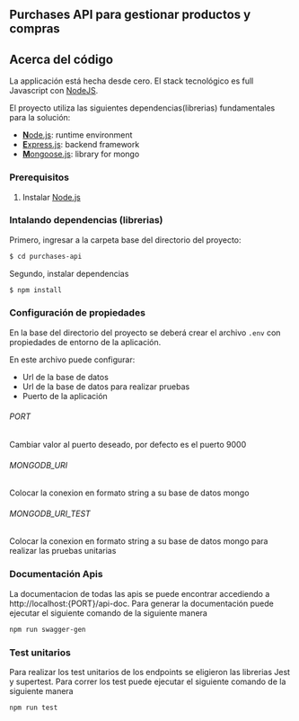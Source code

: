 ## Purchases API para gestionar productos y compras

## Acerca del código

La applicación está hecha desde cero. El stack tecnológico es full Javascript con [NodeJS](https://nodejs.org).

El proyecto utiliza las siguientes dependencias(librerias) fundamentales para la solución:

- [**N**ode.js](https://nodejs.org): runtime environment
- [**E**xpress.js](http://expressjs.com): backend framework
- [**M**ongoose.js](https://mongoosejs.com): library for mongo

### Prerequisitos

1. Instalar [Node.js](https://nodejs.org)

### Intalando dependencias (librerias)

Primero, ingresar a la carpeta base del directorio del proyecto:

```sh
$ cd purchases-api
```

Segundo, instalar dependencias

```sh
$ npm install
```

### Configuración de propiedades

En la base del directorio del proyecto se deberá crear el archivo `.env` con propiedades de entorno de la aplicación.

En este archivo puede configurar:

- Url de la base de datos
- Url de la base de datos para realizar pruebas
- Puerto de la aplicación

###### PORT

Cambiar valor al puerto deseado, por defecto es el puerto 9000

###### MONGODB_URI

Colocar la conexion en formato string a su base de datos mongo

###### MONGODB_URI_TEST

Colocar la conexion en formato string a su base de datos mongo para realizar las pruebas unitarias

### Documentación Apis

La documentacion de todas las apis se puede encontrar accediendo a http://localhost:{PORT}/api-doc. Para generar la documentación puede ejecutar el siguiente comando de la siguiente manera

```sh
npm run swagger-gen
```

### Test unitarios

Para realizar los test unitarios de los endpoints se eligieron las librerias Jest y supertest. Para correr los test puede ejecutar el siguiente comando de la siguiente manera


```sh
npm run test
```
